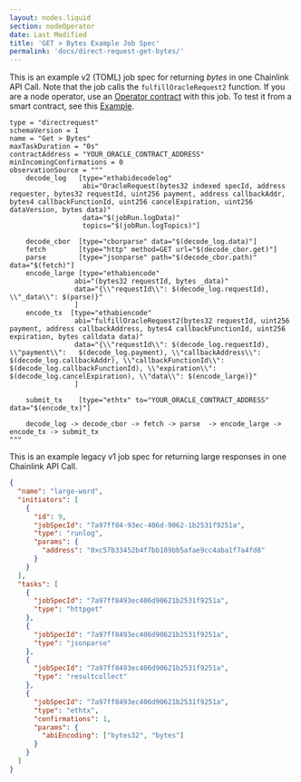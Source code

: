 ```yaml
---
layout: nodes.liquid
section: nodeOperator
date: Last Modified
title: 'GET > Bytes Example Job Spec'
permalink: 'docs/direct-request-get-bytes/'
---
```


This is an example v2 (TOML) job spec for returning _bytes_ in one Chainlink API Call. Note that the job calls the `fulfillOracleRequest2` function. If you are a node operator, use an [Operator contract](https://github.com/smartcontractkit/chainlink/blob/develop/contracts/src/v0.7/Operator.sol) with this job.
To test it from a smart contract, see this [Example](/docs/large-responses/).

```jpv2
type = "directrequest"
schemaVersion = 1
name = "Get > Bytes"
maxTaskDuration = "0s"
contractAddress = "YOUR_ORACLE_CONTRACT_ADDRESS"
minIncomingConfirmations = 0
observationSource = """
    decode_log   [type="ethabidecodelog"
                  abi="OracleRequest(bytes32 indexed specId, address requester, bytes32 requestId, uint256 payment, address callbackAddr, bytes4 callbackFunctionId, uint256 cancelExpiration, uint256 dataVersion, bytes data)"
                  data="$(jobRun.logData)"
                  topics="$(jobRun.logTopics)"]

    decode_cbor  [type="cborparse" data="$(decode_log.data)"]
    fetch        [type="http" method=GET url="$(decode_cbor.get)"]
    parse        [type="jsonparse" path="$(decode_cbor.path)" data="$(fetch)"]
    encode_large [type="ethabiencode"
                abi="(bytes32 requestId, bytes _data)"
                data="{\\"requestId\\": $(decode_log.requestId), \\"_data\\": $(parse)}"
                ]
    encode_tx  [type="ethabiencode"
                abi="fulfillOracleRequest2(bytes32 requestId, uint256 payment, address callbackAddress, bytes4 callbackFunctionId, uint256 expiration, bytes calldata data)"
                data="{\\"requestId\\": $(decode_log.requestId), \\"payment\\":   $(decode_log.payment), \\"callbackAddress\\": $(decode_log.callbackAddr), \\"callbackFunctionId\\": $(decode_log.callbackFunctionId), \\"expiration\\": $(decode_log.cancelExpiration), \\"data\\": $(encode_large)}"
                ]

    submit_tx    [type="ethtx" to="YOUR_ORACLE_CONTRACT_ADDRESS" data="$(encode_tx)"]

    decode_log -> decode_cbor -> fetch -> parse  -> encode_large -> encode_tx -> submit_tx
"""

```

This is an example legacy v1 job spec for returning large responses in one Chainlink API Call.

```json
{
  "name": "large-word",
  "initiators": [
    {
      "id": 9,
      "jobSpecId": "7a97ff84-93ec-406d-9062-1b2531f9251a",
      "type": "runlog",
      "params": {
        "address": "0xc57b33452b4f7bb189bb5afae9cc4aba1f7a4fd8"
      }
    }
  ],
  "tasks": [
    {
      "jobSpecId": "7a97ff8493ec406d90621b2531f9251a",
      "type": "httpget"
    },
    {
      "jobSpecId": "7a97ff8493ec406d90621b2531f9251a",
      "type": "jsonparse"
    },
    {
      "jobSpecId": "7a97ff8493ec406d90621b2531f9251a",
      "type": "resultcollect"
    },
    {
      "jobSpecId": "7a97ff8493ec406d90621b2531f9251a",
      "type": "ethtx",
      "confirmations": 1,
      "params": {
        "abiEncoding": ["bytes32", "bytes"]
      }
    }
  ]
}
```
